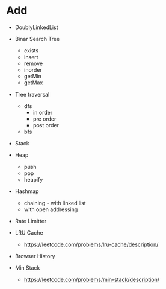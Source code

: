 # Add
- DoublyLinkedList
- Binar Search Tree
    - exists
    - insert
    - remove
    - inorder
    - getMin
    - getMax

- Tree traversal
    - dfs
        - in order
        - pre order
        - post order
    - bfs

- Stack
- Heap
    - push
    - pop
    - heapify
- Hashmap
    - chaining - with linked list
    - with open addressing
    
- Rate Limitter
- LRU Cache
    - https://leetcode.com/problems/lru-cache/description/
- Browser History
- Min Stack
    - https://leetcode.com/problems/min-stack/description/

